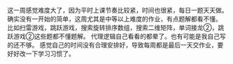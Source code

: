 这一周感觉难度大了，因为平时上课节奏比较紧，时间也很紧，每日一题天天做。
确实没有一开始的简单，这周尤其是中等以上难度的作业，有点题解都看不懂。
比如扫雷游戏，跳跃游戏，搜索旋转排序数组，搜索二维矩阵，单词接龙②，跳跃游戏②这些题都不懂题解。
代理逻辑自己看看的都晕了。也有可能是我自己写的还不够。
感觉自己的时间没有合理安排好，导致每周都是最后一天交作业，要好好改一下学习习惯了。
